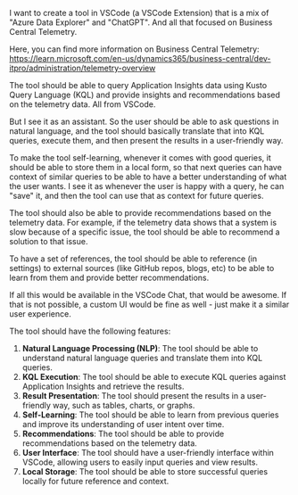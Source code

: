 I want to create a tool in VSCode (a VSCode Extension) that is a mix of "Azure Data Explorer" and "ChatGPT".  And all that focused on Business Central Telemetry.

Here, you can find more information on Business Central Telemetry: https://learn.microsoft.com/en-us/dynamics365/business-central/dev-itpro/administration/telemetry-overview

The tool should be able to query Application Insights data using Kusto Query Language (KQL) and provide insights and recommendations based on the telemetry data.  All from VSCode.

But I see it as an assistant.  So the user should be able to ask questions in natural language, and the tool should basically translate that into KQL queries, execute them, and then present the results in a user-friendly way.  

To make the tool self-learning, whenever it comes with good queries, it should be able to store them in a local form, so that next queries can have context of similar queries to be able to have a better understanding of what the user wants.  I see it as whenever the user is happy with a query, he can "save" it, and then the tool can use that as context for future queries.

The tool should also be able to provide recommendations based on the telemetry data.  For example, if the telemetry data shows that a system is slow because of a specific issue, the tool should be able to recommend a solution to that issue.

To have a set of references, the tool should be able to reference (in settings) to external sources (like GitHub repos, blogs, etc) to be able to learn from them and provide better recommendations.

If all this would be available in the VSCode Chat, that would be awesome.  If that is not possible, a custom UI would be fine as well - just make it a similar user experience.

The tool should have the following features:
1. **Natural Language Processing (NLP)**: The tool should be able to understand natural language queries and translate them into KQL queries.
2. **KQL Execution**: The tool should be able to execute KQL queries against Application Insights and retrieve the results.
3. **Result Presentation**: The tool should present the results in a user-friendly way, such as tables, charts, or graphs.
4. **Self-Learning**: The tool should be able to learn from previous queries and improve its understanding of user intent over time.
5. **Recommendations**: The tool should be able to provide recommendations based on the telemetry data.
6. **User Interface**: The tool should have a user-friendly interface within VSCode, allowing users to easily input queries and view results.
7. **Local Storage**: The tool should be able to store successful queries locally for future reference and context.